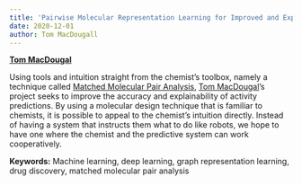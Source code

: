 ```yaml
---
title: 'Pairwise Molecular Representation Learning for Improved and Explainable Property Prediction'
date: 2020-12-01
author: Tom MacDougall
---
```


[**Tom MacDougal**](/author/tom-macdougall)

<!--more-->

Using tools and intuition straight from the chemist’s toolbox, namely a technique called [Matched Molecular Pair Analysis](https://en.wikipedia.org/wiki/Matched_molecular_pair_analysis), [Tom MacDougal](/author/tom-macdougall)’s project seeks to improve the accuracy and explainability of activity predictions. By using a molecular design technique that is familiar to chemists, it is possible to appeal to the chemist’s intuition directly. Instead of having a system that instructs them what to do like robots, we hope to have one where the chemist and the predictive system can work cooperatively.

**Keywords:** Machine learning, deep learning, graph representation learning, drug discovery, matched molecular pair analysis
